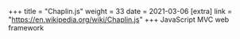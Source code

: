+++
title = "Chaplin.js"
weight = 33
date = 2021-03-06
[extra]
link = "https://en.wikipedia.org/wiki/Chaplin.js"
+++
JavaScript MVC web framework

